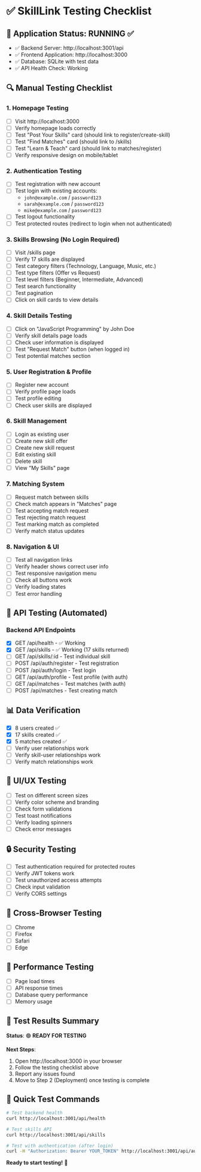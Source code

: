 # ✅ SkillLink Testing Checklist

## 🎯 **Application Status: RUNNING** ✅
- ✅ Backend Server: http://localhost:3001/api
- ✅ Frontend Application: http://localhost:3000
- ✅ Database: SQLite with test data
- ✅ API Health Check: Working

## 🔍 **Manual Testing Checklist**

### **1. Homepage Testing** 
- [ ] Visit http://localhost:3000
- [ ] Verify homepage loads correctly
- [ ] Test "Post Your Skills" card (should link to register/create-skill)
- [ ] Test "Find Matches" card (should link to /skills)
- [ ] Test "Learn & Teach" card (should link to matches/register)
- [ ] Verify responsive design on mobile/tablet

### **2. Authentication Testing**
- [ ] Test registration with new account
- [ ] Test login with existing accounts:
  - `john@example.com` / `password123`
  - `sarah@example.com` / `password123`
  - `mike@example.com` / `password123`
- [ ] Test logout functionality
- [ ] Test protected routes (redirect to login when not authenticated)

### **3. Skills Browsing (No Login Required)**
- [ ] Visit /skills page
- [ ] Verify 17 skills are displayed
- [ ] Test category filters (Technology, Language, Music, etc.)
- [ ] Test type filters (Offer vs Request)
- [ ] Test level filters (Beginner, Intermediate, Advanced)
- [ ] Test search functionality
- [ ] Test pagination
- [ ] Click on skill cards to view details

### **4. Skill Details Testing**
- [ ] Click on "JavaScript Programming" by John Doe
- [ ] Verify skill details page loads
- [ ] Check user information is displayed
- [ ] Test "Request Match" button (when logged in)
- [ ] Test potential matches section

### **5. User Registration & Profile**
- [ ] Register new account
- [ ] Verify profile page loads
- [ ] Test profile editing
- [ ] Check user skills are displayed

### **6. Skill Management**
- [ ] Login as existing user
- [ ] Create new skill offer
- [ ] Create new skill request
- [ ] Edit existing skill
- [ ] Delete skill
- [ ] View "My Skills" page

### **7. Matching System**
- [ ] Request match between skills
- [ ] Check match appears in "Matches" page
- [ ] Test accepting match request
- [ ] Test rejecting match request
- [ ] Test marking match as completed
- [ ] Verify match status updates

### **8. Navigation & UI**
- [ ] Test all navigation links
- [ ] Verify header shows correct user info
- [ ] Test responsive navigation menu
- [ ] Check all buttons work
- [ ] Verify loading states
- [ ] Test error handling

## 🧪 **API Testing (Automated)**

### **Backend API Endpoints**
- [x] GET /api/health - ✅ Working
- [x] GET /api/skills - ✅ Working (17 skills returned)
- [ ] GET /api/skills/:id - Test individual skill
- [ ] POST /api/auth/register - Test registration
- [ ] POST /api/auth/login - Test login
- [ ] GET /api/auth/profile - Test profile (with auth)
- [ ] GET /api/matches - Test matches (with auth)
- [ ] POST /api/matches - Test creating match

## 📊 **Data Verification**
- [x] 8 users created ✅
- [x] 17 skills created ✅
- [x] 5 matches created ✅
- [ ] Verify user relationships work
- [ ] Verify skill-user relationships work
- [ ] Verify match relationships work

## 🎨 **UI/UX Testing**
- [ ] Test on different screen sizes
- [ ] Verify color scheme and branding
- [ ] Check form validations
- [ ] Test toast notifications
- [ ] Verify loading spinners
- [ ] Check error messages

## 🔒 **Security Testing**
- [ ] Test authentication required for protected routes
- [ ] Verify JWT tokens work
- [ ] Test unauthorized access attempts
- [ ] Check input validation
- [ ] Verify CORS settings

## 📱 **Cross-Browser Testing**
- [ ] Chrome
- [ ] Firefox
- [ ] Safari
- [ ] Edge

## 🚀 **Performance Testing**
- [ ] Page load times
- [ ] API response times
- [ ] Database query performance
- [ ] Memory usage

## 📝 **Test Results Summary**

**Status**: 🟢 **READY FOR TESTING**

**Next Steps**:
1. Open http://localhost:3000 in your browser
2. Follow the testing checklist above
3. Report any issues found
4. Move to Step 2 (Deployment) once testing is complete

## 🎯 **Quick Test Commands**

```bash
# Test backend health
curl http://localhost:3001/api/health

# Test skills API
curl http://localhost:3001/api/skills

# Test with authentication (after login)
curl -H "Authorization: Bearer YOUR_TOKEN" http://localhost:3001/api/auth/profile
```

**Ready to start testing!** 🚀
